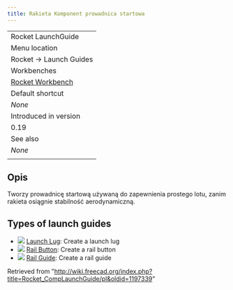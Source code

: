 ```yaml
---
title: Rakieta Komponent prowadnica startowa
---
```


|                                                          |
| -------------------------------------------------------- |
| Rocket LaunchGuide                                       |
| Menu location                                            |
| Rocket → Launch Guides                                   |
| Workbenches                                              |
| [Rocket Workbench](/Rocket_Workbench "Rocket Workbench") |
| Default shortcut                                         |
| _None_                                                   |
| Introduced in version                                    |
| 0.19                                                     |
| See also                                                 |
| _None_                                                   |
|                                                          |

## Opis

Tworzy prowadnicę startową używaną do zapewnienia prostego lotu, zanim rakieta osiągnie stabilność aerodynamiczną.

## Types of launch guides

- ![](/images/Rocket_LaunchLug.svg) [Launch Lug](/Rocket_LaunchLug "Rocket LaunchLug"): Create a launch lug
- ![](/images/Rocket_RailButton.svg) [Rail Button](/Rocket_RailButton "Rocket RailButton"): Create a rail button
- ![](/images/Rocket_RailGuide.svg) [Rail Guide](/Rocket_RailGuide "Rocket RailGuide"): Create a rail guide

Retrieved from "<http://wiki.freecad.org/index.php?title=Rocket_CompLaunchGuide/pl&oldid=1197339>"
